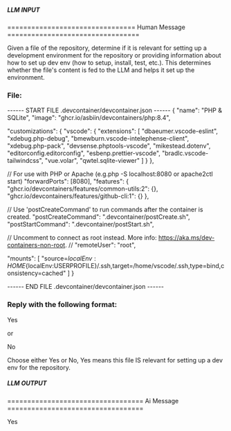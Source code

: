 ##### LLM INPUT #####
================================ Human Message =================================

Given a file of the repository, determine if it is relevant for setting up a development environment for the repository or providing information about how to set up dev env (how to setup, install, test, etc.). This determines whether the file's content is fed to the LLM and helps it set up the environment.

### File:
------ START FILE .devcontainer/devcontainer.json ------
{
  "name": "PHP & SQLite",
  "image": "ghcr.io/asbiin/devcontainers/php:8.4",

  "customizations": {
    "vscode": {
      "extensions": [
        "dbaeumer.vscode-eslint",
        "xdebug.php-debug",
        "bmewburn.vscode-intelephense-client",
        "xdebug.php-pack",
        "devsense.phptools-vscode",
        "mikestead.dotenv",
        "editorconfig.editorconfig",
        "esbenp.prettier-vscode",
        "bradlc.vscode-tailwindcss",
        "vue.volar",
        "qwtel.sqlite-viewer"
      ]
    }
  },

  // For use with PHP or Apache (e.g.php -S localhost:8080 or apache2ctl start)
  "forwardPorts": [8080],
  "features": {
    "ghcr.io/devcontainers/features/common-utils:2": {},
    "ghcr.io/devcontainers/features/github-cli:1": {}
  },

  // Use 'postCreateCommand' to run commands after the container is created.
  "postCreateCommand": ".devcontainer/postCreate.sh",
  "postStartCommand": ".devcontainer/postStart.sh",

  // Uncomment to connect as root instead. More info: https://aka.ms/dev-containers-non-root.
  // "remoteUser": "root",

  "mounts": [
    "source=${localEnv:HOME}${localEnv:USERPROFILE}/.ssh,target=/home/vscode/.ssh,type=bind,consistency=cached"
  ]
}

------ END FILE .devcontainer/devcontainer.json ------

### Reply with the following format:

<rel>Yes</rel>

or

<rel>No</rel>

Choose either Yes or No, Yes means this file IS relevant for setting up a dev env for the repository.

##### LLM OUTPUT #####
================================== Ai Message ==================================

<rel>Yes</rel>